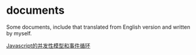 # documents
Some documents, include that translated from English version and written by myself.

[Javascript的并发性模型和事件循环](/ConcurrencyAndEventLoop_cn.md "Javascript的并发性模型和事件循环")
